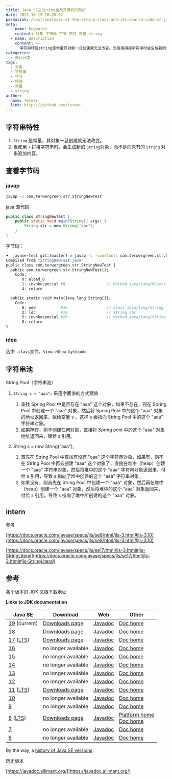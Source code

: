 ```yaml
---
title: Java_SE之String类及其源代码剖析
date: 2022-10-15 20:26:52
permalink: /post/analysis-of-the-string-class-and-its-source-code-of-java_se-bf1cv.html
meta:
  - name: keywords
    content: 对象 字符串 字节 特性 常量 string
  - name: description
    content: >-
      字符串特性​string​​是常量其对象一旦创建就无法改变。当使用​​​拼接字符串时会生成新的string​​​对象而不是向原有的string​​​对象追加内容。查看字节码javapjavapccomterwergreenstrstringnewtestjava源代码publicclassstringnewtest{publicstaticvoidmain(string[]args){stringstr=newstring(}}字节码_➜javasetestgit_(master)✗javapcconst
categories:
  - 默认分类
tags:
  - 对象
  - 字符串
  - 字节
  - 特性
  - 常量
  - string
author:
  name: terwer
  link: https://github.com/terwer
---
```



## 字符串特性

1. ​`String`​​ 是常量，其对象一旦创建就无法改变。
2. 当使用 `+`​​​ 拼接字符串时，会生成新的 `String`​​​ 对象，而不是向原有的 `String`​​​ 对象追加内容。

## 查看字节码

### javap

```bash
javap -c com.terwergreen.str.StringNewTest
```

java 源代码

```java
public class StringNewTest {
    public static void main(String[] args) {
        String str = new String("abc");
    }
}
```

字节码：

```bash
➜  javase-test git:(master) ✗ javap -c -constants com.terwergreen.str.StringNewTest
Compiled from "StringNewTest.java"
public class com.terwergreen.str.StringNewTest {
  public com.terwergreen.str.StringNewTest();
    Code:
       0: aload_0
       1: invokespecial #8                  // Method java/lang/Object."<init>":()V
       4: return

  public static void main(java.lang.String[]);
    Code:
       0: new           #16                 // class java/lang/String
       3: ldc           #18                 // String abc
       5: invokespecial #20                 // Method java/lang/String."<init>":(Ljava/lang/String;)V
       8: return
}
```

### idea

选中 `.class`​ 文件，`View->Show bytecode`​

## 字符串池

String Pool（字符串池）

1. ​`String s = "aaa";`​​ 采用字面值的方式赋值

   1. 查找 Spring Pool 中是否存在 "aaa" 这个对象，如果不存在，则在 Spring Pool 中创建一个 "aaa" 对象，然后将 Spring Pool 中的这个 "aaa" 对象的地址返回来，赋给变量 s ，这样 s 会指向 String Pool 中的这个 "aaa" 字符串对象。
   2. 如果存在，则不创建任何对象，直接将 Spring pool 中的这个 "aaa" 对象地址返回来，赋给 s 引用。

2. String s = new String("aaa");

    1. 首先在 String Pool 中查找有没有 "aaa" 这个字符串对象，如果有，则不在 String Pool 中再去创建 "aaa" 这个对象了，直接在堆中（heap）创建一个 "aaa" 字符串对象，然后将堆中的这个 "aaa" 字符串对象返回来，付给 s 引用，导致 s 指向了堆中创建的这个 "aaa" 字符串对象。
    2. 如果没有，则首先在 String Pool 中创建一个 "aaa" 对象，然后再在堆中（heap）创建一个 "aaa" 对象，然后将堆中的这个 "aaa" 对象返回来，付给 s 引用，导致 s 指向了堆中所创建的这个 "aaa" 对象。

## intern

参考

[https://docs.oracle.com/javase/specs/jls/se8/html/jls-3.html#jls-3.10](https://docs.oracle.com/javase/specs/jls/se8/html/jls-3.html#jls-3.10)

[https://docs.oracle.com/javase/specs/jls/se17/html/jls-3.html#jls-StringLiteral](https://docs.oracle.com/javase/specs/jls/se17/html/jls-3.html#jls-StringLiteral)

## 参考

各个版本的 JDK 文档下载地址

**Links to JDK documentation**

|Java SE|Download|Web|Other|
| ------------| ---------------------| -----| -------|
|[19](https://en.wikipedia.org/wiki/Java_version_history#Java_19) (current)|[Downloads page](https://www.oracle.com/java/technologies/javase-jdk19-doc-downloads.html)|[Javadoc](https://docs.oracle.com/en/java/javase/19/docs/api/index.html)|[Doc home](https://docs.oracle.com/en/java/javase/19/)|
|[18](https://en.wikipedia.org/wiki/Java_version_history#Java_17)|[Downloads page](https://www.oracle.com/java/technologies/javase-jdk18-doc-downloads.html)|[Javadoc](https://docs.oracle.com/en/java/javase/18/docs/api/index.html)|[Doc home](https://docs.oracle.com/en/java/javase/18/)|
|[17](https://en.wikipedia.org/wiki/Java_version_history#Java_17) ([LTS](https://en.wikipedia.org/wiki/Long-term_support))|[Downloads page](https://www.oracle.com/java/technologies/javase-jdk17-doc-downloads.html)|[Javadoc](https://docs.oracle.com/en/java/javase/17/docs/api/index.html)|[Doc home](https://docs.oracle.com/en/java/javase/17/)|
|[16](https://en.wikipedia.org/wiki/Java_version_history#Java_16)|no longer available|[Javadoc](https://docs.oracle.com/en/java/javase/16/docs/api/index.html)|[Doc home](https://docs.oracle.com/en/java/javase/16/)|
|[15](https://en.wikipedia.org/wiki/Java_version_history#Java_15)|no longer available|[Javadoc](https://docs.oracle.com/en/java/javase/15/docs/api/index.html)|[Doc home](https://docs.oracle.com/en/java/javase/15/)|
|[14](https://en.wikipedia.org/wiki/Java_version_history#Java_14)|no longer available|[Javadoc](https://docs.oracle.com/en/java/javase/14/docs/api/index.html)|[Doc home](https://docs.oracle.com/en/java/javase/14/)|
|[13](https://en.wikipedia.org/wiki/Java_version_history#Java_13)|no longer available|[Javadoc](https://docs.oracle.com/en/java/javase/13/docs/api/index.html)|[Doc home](https://docs.oracle.com/en/java/javase/13/)|
|[12](https://en.wikipedia.org/wiki/Java_version_history#Java_12)|no longer available|[Javadoc](https://docs.oracle.com/en/java/javase/12/docs/api/index.html)|[Doc home](https://docs.oracle.com/en/java/javase/12/)|
|[11](https://en.wikipedia.org/wiki/Java_version_history#Java_11) ([LTS](https://en.wikipedia.org/wiki/Long-term_support))|[Downloads page](https://www.oracle.com/java/technologies/javase-jdk11-doc-downloads.html)|[Javadoc](https://docs.oracle.com/en/java/javase/11/docs/api/index.html)|[Doc home](http://docs.oracle.com/javase/11/docs/)|
|[10](https://en.wikipedia.org/wiki/Java_version_history#Java_10)|no longer available|[Javadoc](https://docs.oracle.com/javase/10/docs/api/overview-summary.html)|[Doc home](https://docs.oracle.com/javase/10/)|
|[9](https://en.wikipedia.org/wiki/Java_version_history#Java_9)|no longer available|[Javadoc](https://docs.oracle.com/javase/9/docs/api/overview-summary.html)|[Doc home](https://docs.oracle.com/javase/9/)|
|[8](https://en.wikipedia.org/wiki/Java_version_history#Java_8) ([LTS](https://en.wikipedia.org/wiki/Long-term_support))|[Downloads page](https://www.oracle.com/java/technologies/javase-jdk8-doc-downloads.html)|[Javadoc](https://docs.oracle.com/javase/8/docs/api/index.html)|[Platform home](https://docs.oracle.com/javase/8/)<br />[Doc home](https://docs.oracle.com/javase/8/docs/)<br />|
|[7](https://en.wikipedia.org/wiki/Java_version_history#Java_7)|no longer available|[Javadoc](https://docs.oracle.com/javase/7/docs/api/overview-summary.html)|[Doc home](https://docs.oracle.com/javase/7/docs/)|
|[6](https://en.wikipedia.org/wiki/Java_version_history#Java_6)|no longer available|[Javadoc](https://docs.oracle.com/javase/6/docs/api/overview-summary.html)|[Doc home](https://docs.oracle.com/javase/6/docs/)|

By the way, a [history of Java SE versions](https://en.wikipedia.org/wiki/Java_version_history).

历史版本

[https://javadoc.allimant.org/](https://javadoc.allimant.org/)

‍
